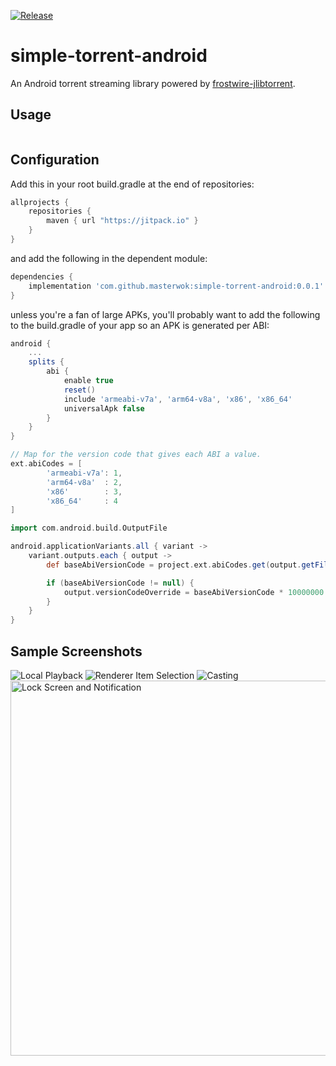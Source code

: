 [![Release](https://jitpack.io/v/masterwok/simple-torrent-android.svg)](https://jitpack.io/#masterwok/simple-torrent-android)

# simple-torrent-android
An Android torrent streaming library powered by [frostwire-jlibtorrent](https://github.com/frostwire/frostwire-jlibtorrent).


## Usage

```kotlin

```

## Configuration

Add this in your root build.gradle at the end of repositories:
```gradle
allprojects {
    repositories {
        maven { url "https://jitpack.io" }
    }
}
```
and add the following in the dependent module:

```gradle
dependencies {
    implementation 'com.github.masterwok:simple-torrent-android:0.0.1'
}
```
unless you're a fan of large APKs, you'll probably want to add the following to the build.gradle of your app so an APK is generated per ABI:

```gradle
android {
    ...
    splits {
        abi {
            enable true
            reset()
            include 'armeabi-v7a', 'arm64-v8a', 'x86', 'x86_64'
            universalApk false
        }
    }
}

// Map for the version code that gives each ABI a value.
ext.abiCodes = [
        'armeabi-v7a': 1,
        'arm64-v8a'  : 2,
        'x86'        : 3,
        'x86_64'     : 4
]

import com.android.build.OutputFile

android.applicationVariants.all { variant ->
    variant.outputs.each { output ->
        def baseAbiVersionCode = project.ext.abiCodes.get(output.getFilter(OutputFile.ABI))

        if (baseAbiVersionCode != null) {
            output.versionCodeOverride = baseAbiVersionCode * 10000000 + variant.versionCode
        }
    }
}
```

## Sample Screenshots

![Local Playback](/sample/screenshots/localPlayback.jpg?raw=true "Local Playback")
![Renderer Item Selection](/sample/screenshots/rendererItemSelection.jpg?raw=true "Renderer Item Selection")
![Casting](/sample/screenshots/casting.jpg?raw=true "Casting")
<img src="/sample/screenshots/lockScreenAndNotification.jpg?raw=true" height="600" title="Lock Screen and Notification">
